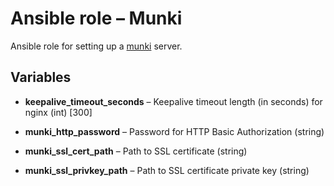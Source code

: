 # Ansible role – Munki

Ansible role for setting up a [munki](https://github.com/munki/munki) server.


## Variables

* **keepalive_timeout_seconds**  – Keepalive timeout length (in seconds) for nginx (int) [300]

* **munki\_http\_password** – Password for HTTP Basic Authorization (string)

* **munki\_ssl\_cert\_path** – Path to SSL certificate (string)

* **munki\_ssl\_privkey\_path** – Path to SSL certificate private key (string)
